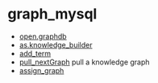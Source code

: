 # graph_mysql



+ [open.graphdb](graph_mysql/open.graphdb.1) 
+ [as.knowledge_builder](graph_mysql/as.knowledge_builder.1) 
+ [add_term](graph_mysql/add_term.1) 
+ [pull_nextGraph](graph_mysql/pull_nextGraph.1) pull a knowledge graph
+ [assign_graph](graph_mysql/assign_graph.1) 
